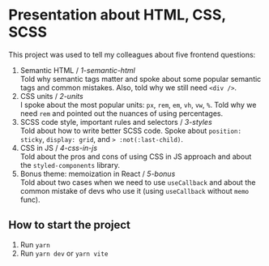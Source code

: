 # Presentation about HTML, CSS, SCSS

This project was used to tell my colleagues about five frontend questions:

1. Semantic HTML / _1-semantic-html_  
Told why semantic tags matter and spoke about some popular semantic tags and common mistakes. Also, told why we still need `<div />`.
2. CSS units / _2-units_  
I spoke about the most popular units: `px`, `rem`, `em`, `vh`, `vw`, `%`. Told why we need `rem` and pointed out the nuances of using percentages.
3. SCSS code style, important rules and selectors / _3-styles_  
Told about how to write better SCSS code. Spoke about `position: sticky`, `display: grid`, and `> :not(:last-child)`.
4. CSS in JS  / _4-css-in-js_  
Told about the pros and cons of using CSS in JS approach and about the `styled-components` library.
5. Bonus theme: memoization in React / _5-bonus_  
Told about two cases when we need to use `useCallback` and about the common mistake of devs who use it (using `useCallback` without `memo` func).

## How to start the project
1. Run `yarn`
2. Run `yarn dev` or `yarn vite`
